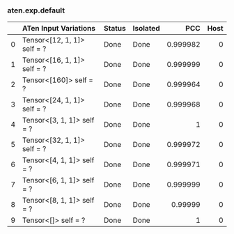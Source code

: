 ### aten.exp.default
|    | ATen Input Variations       | Status   | Isolated   |      PCC |   Host |
|---:|:----------------------------|:---------|:-----------|---------:|-------:|
|  0 | Tensor<[12, 1, 1]> self = ? | Done     | Done       | 0.999982 |      0 |
|  1 | Tensor<[16, 1, 1]> self = ? | Done     | Done       | 0.999999 |      0 |
|  2 | Tensor<[160]> self = ?      | Done     | Done       | 0.999964 |      0 |
|  3 | Tensor<[24, 1, 1]> self = ? | Done     | Done       | 0.999968 |      0 |
|  4 | Tensor<[3, 1, 1]> self = ?  | Done     | Done       | 1        |      0 |
|  5 | Tensor<[32, 1, 1]> self = ? | Done     | Done       | 0.999972 |      0 |
|  6 | Tensor<[4, 1, 1]> self = ?  | Done     | Done       | 0.999971 |      0 |
|  7 | Tensor<[6, 1, 1]> self = ?  | Done     | Done       | 0.999999 |      0 |
|  8 | Tensor<[8, 1, 1]> self = ?  | Done     | Done       | 0.99999  |      0 |
|  9 | Tensor<[]> self = ?         | Done     | Done       | 1        |      0 |

